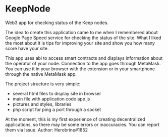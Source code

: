 # KeepNode
Web3 app for checking status of the Keep nodes.

The idea to create this application came to me when I remembered about Google Page Speed service for checking the status of the site. What I liked the most about it is tips for improving your site and show you how many score have your site.

This app uses abi to access smart contracts and displays information about the operator of your node. Connection to the app goes through MetaMask. You can use it in your browser with the extension or in your smartphone through the native MetaMask app.

The project structure is very simple:
- several html files to display site in browser
- main file with application code app.js
- pictures and styles, libraries
- php script for ping a port through a socket

At the moment, this is my first experience of creating decentralized applications, so there may be some errors or inaccuracies. You can report them via Issue.
Author: Herobrine#1852
